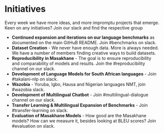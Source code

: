 # Initiatives

Every week we have more ideas, and more impromptu projects that emerge. Keen on any initiatives? Join our slack and find the respective group

- **Continued expansion and iterations on our language benchmarks** as documented on the main GitHuB README. Join #benchmarks on slack.
- **Dataset Creation** - We never have enough data. More is always needed. We have a number of members finding creative ways to build datasets.
- **Reproducibility in Masakhane** - The goal is to ensure reproducibility and comparability of models and results. Join the #reproducibility channel on our slack.
- **Development of Language Models for South African languages** - Join #takalani-nlp on slack.
- **Wazobia** - Yoruba, Igbo, Hausa and Nigerian languages NMT, join #wazobia slack.
- **Development of Multilingual Chatbot** - Join #multilingual-dialogue channel on our slack.
- **Transfer Learning & Multilingual Expansion of Benchmarks** - Join #transfer-learning on slack.
- **Evaluation of Masakhane Models** - How good are the Masakhane models? How can we measure it, besides looking at BLEU scores? Join #evaluation on slack.
